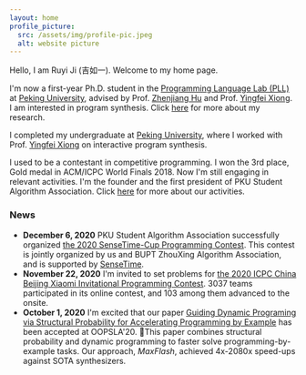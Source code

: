```yaml
---
layout: home
profile_picture:
  src: /assets/img/profile-pic.jpeg
  alt: website picture
---
```


<p>
Hello,  I am Ruyi Ji (吉如一). Welcome to my home page.

</p>

<p>

I'm now a first-year Ph.D. student in the <a href="http://115.27.245.253/cxyysys/index.htm">Programming Language Lab (PLL)</a> at <a href="http://english.pku.edu.cn/">Peking University</a>, advised by Prof. <a href="http://sei.pku.edu.cn/~hu/">Zhenjiang Hu</a> and Prof. <a href="https://xiongyingfei.github.io/">Yingfei Xiong</a>. I am interested in program synthesis. Click <a href="">here</a> for more about my research.
</p>

<p> I completed my undergraduate at <a href="http://english.pku.edu.cn/">Peking University</a>, where I worked with Prof. <a href="https://xiongyingfei.github.io/">Yingfei Xiong</a> on interactive program synthesis.

</p>

<p>

I used to be a contestant in competitive programming. I won the 3rd place, Gold medal in ACM/ICPC World Finals 2018. Now I'm still engaging in relevant activities. I'm the founder and the first president of PKU Student Algorithm Association.  Click <a href="">here</a> for more about our activities.

</p>

### News

<ul>

<li><strong>December 6, 2020</strong> PKU Student Algorithm Association successfully organized <a href="/activity/#sensetime">the 2020 SenseTime-Cup Programming Contest</a>. This contest is jointly organized by us and BUPT ZhouXing Algorithm Association, and is supported by <a href="https://www.sensetime.com/en">SenseTime</a>. </li>

<li><strong>November 22, 2020</strong> I'm invited to set problems for <a href="/activity/#xiaomi2020">the 2020 ICPC China Beijing Xiaomi Invitational Programming Contest</a>. 3037 teams participated in its online contest, and 103 among them advanced to the onsite.</li>

<li><strong> October 1, 2020</strong> I'm excited that our paper <a href="/research/#OOPSLA20">Guiding Dynamic Programing via Structural Probability for Accelerating Programming by Example</a> has been accepted at OOPSLA'20. This paper combines structural probability and dynamic programming to faster solve programming-by-example tasks. Our approach, <i>MaxFlash</i>, achieved 4x-2080x speed-ups against SOTA synthesizers.  </li>
</ul>